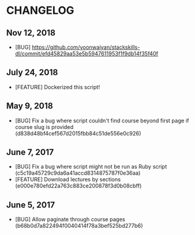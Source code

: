 # CHANGELOG

## Nov 12, 2018
- [BUG] https://github.com/yoonwaiyan/stackskills-dl/commit/efd45829aa53e5b5947611953f1f9db14f35f40f

## July 24, 2018
- [FEATURE] Dockerized this script!

## May 9, 2018
- [BUG] Fix a bug where script couldn't find course beyond first page if course slug is provided (d838d48bf4cef567d2015fbb84c51de556e0c926)

## June 7, 2017
- [BUG] Fix a bug where script might not be run as Ruby script (c5c19a45729c9da6a41accd8314875787f0e36aa)
- [FEATURE] Download lectures by sections (e000e780efd22a763c883ce200878f3d0b08cbff)

## June 5, 2017
- [BUG] Allow paginate through course pages (b68b0d7a822494f0040414f78a3bef525bd277b6)
